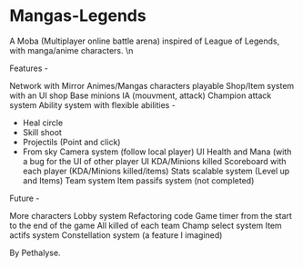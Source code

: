 # Mangas-Legends
A Moba (Multiplayer online battle arena) inspired of League of Legends, with manga/anime characters. \n

Features -

Network with Mirror
Animes/Mangas characters playable
Shop/Item system with an UI shop
Base minions IA (mouvment, attack)
Champion attack system
Ability system with flexible abilities -
  - Heal circle
  - Skill shoot
  - Projectils (Point and click)
  - From sky
Camera system (follow local player)
UI Health and Mana (with a bug for the UI of other player
UI KDA/Minions killed
Scoreboard with each player (KDA/Minions killed/items)
Stats scalable system (Level up and Items)
Team system
Item passifs system (not completed)

Future -

More characters
Lobby system
Refactoring code
Game timer from the start to the end of the game
All killed of each team
Champ select system
Item actifs system
Constellation system (a feature I imagined)

By Pethalyse.
